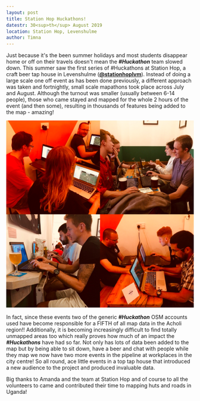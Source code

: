 ```yaml
---
layout: post
title: Station Hop Huckathons!
datestr: 30<sup>th</sup> August 2019
location: Station Hop, Levenshulme
author: Timna
---
```


Just because it's the been summer holidays and most students disappear home or off on their travels doesn't mean the ***#Huckathon*** team slowed down. This summer saw the first series of #Huckathons at Station Hop, a craft beer tap house in Levenshulme (**[@stationhoplvm](https://twitter.com/stationhoplvm)**). Instead of doing a large scale one off event as has been done previously, a different approach was taken and fortnightly, small scale mapathons took place across July and August. Although the turnout was smaller (usually between 6-14 people), those who came stayed and mapped for the whole 2 hours of the event (and then some), resulting in thousands of features being added to the map - amazing!

![Station Hop Images](../images/blog/stationhop.png)

In fact, since these events two of the generic  ***#Huckathon*** OSM accounts used have become responsible for a FIFTH of all map data in the Acholi region!! Additionally, it is becoming increasingly difficult to find totally unmapped areas too which really proves how much of an impact the ***#Huckathons*** have had so far. Not only has lots of data been added to the map but by being able to sit down, have a beer and chat with people while they map we now have two more events in the pipeline at workplaces in the city centre! So all round, ace little events in a top tap house that introduced a new audience to the project and produced invaluable data.

Big thanks to Amanda and the team at Station Hop and of course to all the volunteers to came and contributed their time to mapping huts and roads in Uganda!